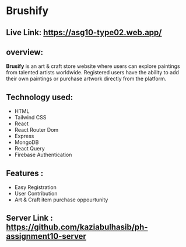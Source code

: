 # Brushify

## Live Link: https://asg10-type02.web.app/

## overview:
**Brusify** is an art & craft store website where users can explore paintings from talented artists worldwide. Registered users have the ability to add their own paintings or purchase artwork directly from the platform.
## Technology used:
- HTML
- Tailwind CSS
- React
- React Router Dom
- Express
- MongoDB
- React Query
- Firebase Authentication


## Features :
- Easy Registration
- User Contribution
- Art & Craft item purchase oppourtunity

## Server Link : https://github.com/kaziabulhasib/ph-assignment10-server
